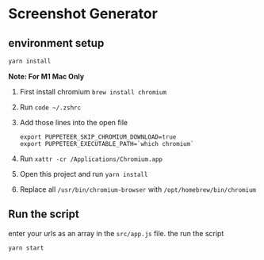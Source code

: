 # Screenshot Generator

## environment setup

```bash
yarn install
```

**Note: For M1 Mac Only**

1. First install chromium `brew install chromium`
1. Run `code ~/.zshrc`
1. Add those lines into the open file

    ```
    export PUPPETEER_SKIP_CHROMIUM_DOWNLOAD=true
    export PUPPETEER_EXECUTABLE_PATH=`which chromium`
    ```

1. Run `xattr -cr /Applications/Chromium.app`
1. Open this project and run `yarn install`
1. Replace all `/usr/bin/chromium-browser` with `/opt/homebrew/bin/chromium`

## Run the script

enter your urls as an array in the `src/app.js` file. the run the script

```bash
yarn start
```
